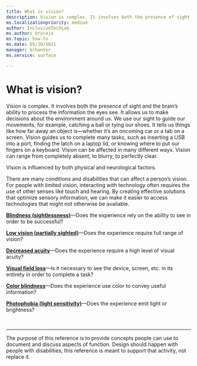 ```yaml
---
title: What is vision?
description: Vision is complex. It involves both the presence of sight and the brain’s ability to process the information the eyes see.
ms.localizationpriority: medium
author: InclusiveTechLab
ms.author: brycejo 
ms.topic: how-to
ms.date: 05/20/2021
manager: krhunter
ms.service: surface

---
```


# What is vision?

Vision is complex. It involves both the presence of sight and the brain’s ability to process the information the eyes see. It allows us to make decisions about the environment around us. We use our sight to guide our movements, for example, catching a ball or tying our shoes. It tells us things like how far away an object is—whether it’s an oncoming car or a tab on a screen. Vision guides us to complete many tasks, such as inserting a USB into a port, finding the latch on a laptop lid, or knowing where to put our fingers on a keyboard. Vision can be affected in many different ways. Vision can range from completely absent, to blurry, to perfectly clear.

Vision is influenced by both physical and neurological factors. 

There are many conditions and disabilities that can affect a person’s vision. For people with limited vision, interacting with technology often requires the use of other senses like touch and hearing. By creating effective solutions that optimize sensory information, we can make it easier to access technologies that might not otherwise be available.

**[Blindness (sightlessness)](vision-blindness-sightlessness.md)**—Does the experience rely on the ability to see in order to be successful?

**[Low vision (partially sighted)](vision-low-vision-partially-sighted.md)**—Does the experience require full range of vision?

**[Decreased acuity](vision-decreased-acuity.md)**—Does the experience require a high level of visual acuity?

**[Visual field loss](vision-visual-field-loss.md)**—Is it necessary to see the device, screen, etc. in its entirety in order to complete a task?

**[Color blindness](vision-color-blindness.md)**—Does the experience use color to convey useful information?

**[Photophobia (light sensitivity)](vision-photophobia-light-sensitivity.md)**—Does the experience emit light or brightness?

&nbsp;

[comment]: # (Footer statement)
___
The purpose of this reference is to provide concepts people can use to document and discuss aspects of function. Design should happen with people with disabilities, this reference is meant to support that activity, not replace it. 
